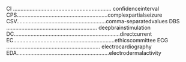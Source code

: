 CI ................................................................. confidenceinterval
CPS............................................................complexpartialseizure
CSV...........................................................comma-separatedvalues
DBS ............................................................ deepbrainstimulation
DC......................................................................directcurrent
EC...................................................................ethicscommittee
ECG .............................................................. electrocardiography
EDA.............................................................electrodermalactivity